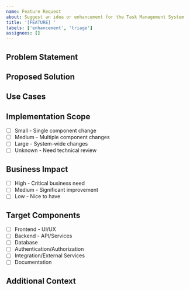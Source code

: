 ```yaml
---
name: Feature Request
about: Suggest an idea or enhancement for the Task Management System
title: '[FEATURE] '
labels: ['enhancement', 'triage']
assignees: []
---
```


## Problem Statement
<!--
A clear and concise description of what the problem is. Ex. I'm always frustrated when [...]
Minimum length: 50 characters
Maximum length: 2000 characters
-->

## Proposed Solution
<!--
A clear and concise description of what you want to happen, including any specific implementation details or requirements
Minimum length: 100 characters
Maximum length: 3000 characters
-->

## Use Cases
<!--
Describe the specific scenarios where this feature would be useful
Format as bullet points
Minimum: 1 use case
Maximum: 5 use cases
-->

## Implementation Scope
<!--
Select the estimated scope of implementation required
-->
- [ ] Small - Single component change
- [ ] Medium - Multiple component changes
- [ ] Large - System-wide changes
- [ ] Unknown - Need technical review

## Business Impact
<!--
Select the expected business impact of this feature
-->
- [ ] High - Critical business need
- [ ] Medium - Significant improvement
- [ ] Low - Nice to have

## Target Components
<!--
Select all components that would be affected by this feature
-->
- [ ] Frontend - UI/UX
- [ ] Backend - API/Services
- [ ] Database
- [ ] Authentication/Authorization
- [ ] Integration/External Services
- [ ] Documentation

## Additional Context
<!--
Add any other context, screenshots, or mockups about the feature request here
Optional field
-->